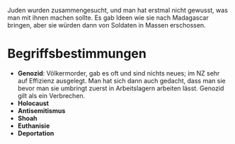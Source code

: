 Juden wurden zusammengesucht, und man hat erstmal nicht gewusst, was man mit ihnen machen sollte. Es gab Ideen wie sie nach Madagascar bringen, aber sie würden dann von Soldaten in Massen erschossen. 

# Begriffsbestimmungen

- **Genozid**: Völkermorder, gab es oft und sind nichts neues; im NZ sehr auf Effizienz ausgelegt. Man hat sich dann auch gedacht, dass man sie bevor man sie umbringt zuerst in Arbeitslagern arbeiten lässt. Genozid gilt als ein Verbrechen.
- **Holocaust**
- **Antisemitismus**
- **Shoah**
- **Euthanisie**
- **Deportation**